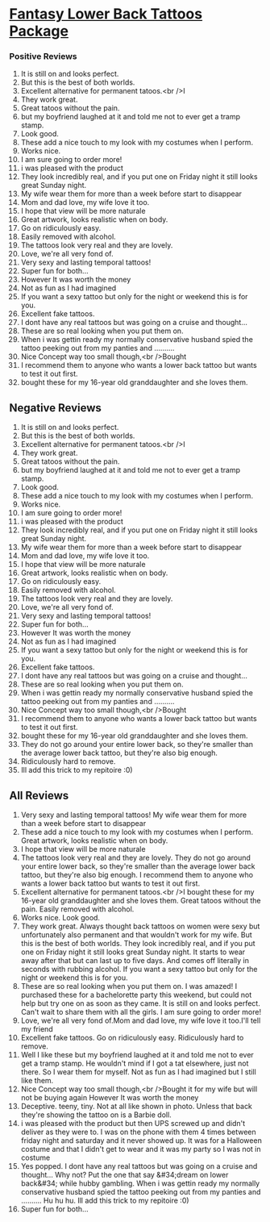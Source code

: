 # [Fantasy Lower Back Tattoos Package](https://products.checkmycream.com/products/Fantasy-Lower-Back-Tattoos-Package.html)

### Positive Reviews

<ol>
      <li>It is still on and looks perfect.</li>
      <li>But this is the best of both worlds.</li>
      <li>Excellent alternative for permanent tatoos.&lt;br /&gt;I</li>
      <li>They work great.</li>
      <li>Great tatoos without the pain.</li>
      <li>but my boyfriend laughed at it and told me not to ever get a tramp stamp.</li>
      <li>Look good.</li>
      <li>These add a nice touch to my look with my costumes when I perform.</li>
      <li>Works nice.</li>
      <li>I am sure going to order more!</li>
      <li>i was pleased with the product</li>
      <li>They look incredibly real, and if you put one on Friday night it still looks great Sunday night.</li>
      <li>My wife wear them for more than a week before start to disappear</li>
      <li>Mom and dad love, my wife love it too.</li>
      <li>I hope that view will be more naturale</li>
      <li>Great artwork, looks realistic when on body.</li>
      <li>Go on ridiculously easy.</li>
      <li>Easily removed with alcohol.</li>
      <li>The tattoos look very real and they are lovely.</li>
      <li>Love, we&#x27;re all very fond of.</li>
      <li>Very sexy and lasting temporal tattoos!</li>
      <li>Super fun for both...</li>
      <li>However It was worth the money</li>
      <li>Not as fun as I had imagined</li>
      <li>If you want a sexy tattoo but only for the night or weekend this is for you.</li>
      <li>Excellent fake tattoos.</li>
      <li>I dont have any real tattoos but was going on a cruise and thought...</li>
      <li>These are so real looking when you put them on.</li>
      <li>When i was gettin ready my normally conservative husband spied the tattoo peeking out from my panties and ..........</li>
      <li>Nice Concept way too small though,&lt;br /&gt;Bought</li>
      <li>I recommend them to anyone who wants a lower back tattoo but wants to test it out first.</li>
      <li>bought these for my 16-year old granddaughter and she loves them.</li>
</ol>


<h2>Negative Reviews</h2>
<ol>
<li> It is still on and looks perfect.</li>
<li> But this is the best of both worlds.</li>
<li> Excellent alternative for permanent tatoos.&lt;br /&gt;I</li>
<li> They work great.</li>
<li> Great tatoos without the pain.</li>
<li> but my boyfriend laughed at it and told me not to ever get a tramp stamp.</li>
<li> Look good.</li>
<li> These add a nice touch to my look with my costumes when I perform.</li>
<li> Works nice.</li>
<li> I am sure going to order more!</li>
<li> i was pleased with the product</li>
<li> They look incredibly real, and if you put one on Friday night it still looks great Sunday night.</li>
<li> My wife wear them for more than a week before start to disappear</li>
<li> Mom and dad love, my wife love it too.</li>
<li> I hope that view will be more naturale</li>
<li> Great artwork, looks realistic when on body.</li>
<li> Go on ridiculously easy.</li>
<li> Easily removed with alcohol.</li>
<li> The tattoos look very real and they are lovely.</li>
<li> Love, we&#x27;re all very fond of.</li>
<li> Very sexy and lasting temporal tattoos!</li>
<li> Super fun for both...</li>
<li> However It was worth the money</li>
<li> Not as fun as I had imagined</li>
<li> If you want a sexy tattoo but only for the night or weekend this is for you.</li>
<li> Excellent fake tattoos.</li>
<li> I dont have any real tattoos but was going on a cruise and thought...</li>
<li> These are so real looking when you put them on.</li>
<li> When i was gettin ready my normally conservative husband spied the tattoo peeking out from my panties and ..........</li>
<li> Nice Concept way too small though,&lt;br /&gt;Bought</li>
<li> I recommend them to anyone who wants a lower back tattoo but wants to test it out first.</li>
<li> bought these for my 16-year old granddaughter and she loves them.</li>
<li> They do not go around your entire lower back, so they&#x27;re smaller than the average lower back tattoo, but they&#x27;re also big enough.</li>
<li> Ridiculously hard to remove.</li>
<li> Ill add this trick to my repitoire :0)</li>
</ol>

<h2>All Reviews</h2>

<ol>
    <li> Very sexy and lasting temporal tattoos! My wife wear them for more than a week before start to disappear</li>
    <li> These add a nice touch to my look with my costumes when I perform. Great artwork, looks realistic when on body.</li>
    <li> I hope that view will be more naturale</li>
    <li> The tattoos look very real and they are lovely. They do not go around your entire lower back, so they&#x27;re smaller than the average lower back tattoo, but they&#x27;re also big enough. I recommend them to anyone who wants a lower back tattoo but wants to test it out first.</li>
    <li> Excellent alternative for permanent tatoos.&lt;br /&gt;I bought these for my 16-year old granddaughter and she loves them. Great tatoos without the pain. Easily removed with alcohol.</li>
    <li> Works nice. Look good.</li>
    <li> They work great. Always thought back tattoos on women were sexy but unfortunately also permanent and that wouldn&#x27;t work for my wife. But this is the best of both worlds. They look incredibly real, and if you put one on Friday night it still looks great Sunday night. It starts to wear away after that but can last up to five days. And comes off literally in seconds with rubbing alcohol. If you want a sexy tattoo but only for the night or weekend this is for you.</li>
    <li> These are so real looking when you put them on. I was amazed! I purchased these for a bachelorette party this weekend, but could not help but try one on as soon as they came. It is still on and looks perfect. Can&#x27;t wait to share them with all the girls. I am sure going to order more!</li>
    <li> Love, we&#x27;re all very fond of.Mom and dad love, my wife love it too.I&#x27;ll tell my friend</li>
    <li> Excellent fake tattoos. Go on ridiculously easy. Ridiculously hard to remove.</li>
    <li> Well I like these but my boyfriend laughed at it and told me not to ever get a tramp stamp. He wouldn&#x27;t mind if I got a tat elsewhere, just not there. So I wear them for myself. Not as fun as I had imagined but I still like them.</li>
    <li> Nice Concept way too small though,&lt;br /&gt;Bought it for my wife but will not be buying again However It was worth the money</li>
    <li> Deceptive.  teeny, tiny.  Not at all like shown in photo.  Unless that back they&#x27;re showing the tattoo on is a Barbie doll.</li>
    <li> i was pleased with the product but then UPS screwed up and didn&#x27;t deliver as they were to. I was on the phone with them 4 times between friday night and saturday and it never showed up. It was for a Halloween costume and that I didn&#x27;t get to wear and it was my party so I was not in costume</li>
    <li> Yes popped. I dont have any real tattoos but was going on a cruise and thought... Why not? Put the one that say &amp;#34;dream on lower back&amp;#34; while hubby gambling. When i was gettin ready my normally conservative husband spied the tattoo peeking out from my panties and .......... Hu hu hu. Ill add this trick to my repitoire :0)</li>
    <li> Super fun for both...</li>
</ol>




